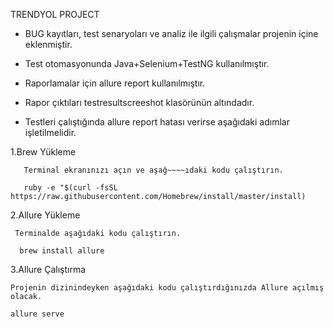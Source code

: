 TRENDYOL PROJECT

* BUG kayıtları, test senaryoları ve analiz ile ilgili çalışmalar projenin içine eklenmiştir.

* Test otomasyonunda Java+Selenium+TestNG kullanılmıştır.

* Raporlamalar için allure report kullanılmıştır.

* Rapor çıktıları testresultscreeshot klasörünün altındadır.

* Testleri çalıştığında allure report hatası verirse aşağıdaki adımlar işletilmelidir.

1.Brew Yükleme

       Terminal ekranınızı açın ve aşağ~~~~ıdaki kodu çalıştırın.

       ruby -e "$(curl -fsSL https://raw.githubusercontent.com/Homebrew/install/master/install)

2.Allure Yükleme

     Terminalde aşağıdaki kodu çalıştırın.

      brew install allure

3.Allure Çalıştırma

    Projenin dizinindeyken aşağıdaki kodu çalıştırdığınızda Allure açılmış olacak.

    allure serve
